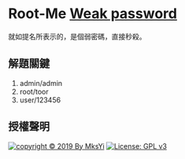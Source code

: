Root-Me [Weak password](http://challenge01.root-me.org/web-serveur/ch3/)
===

就如提名所表示的，是個弱密碼，直接秒殺。

## 解題關鍵
1. admin/admin
2. root/toor
3. user/123456

## 授權聲明
[![copyright © 2019 By MksYi](https://img.shields.io/badge/copyright%20©-%202019%20By%20MksYi-blue.svg)](https://mks.tw/)
[![License: GPL v3](https://img.shields.io/badge/License-GPL%20v3-blue.svg)](https://www.gnu.org/licenses/gpl-3.0)